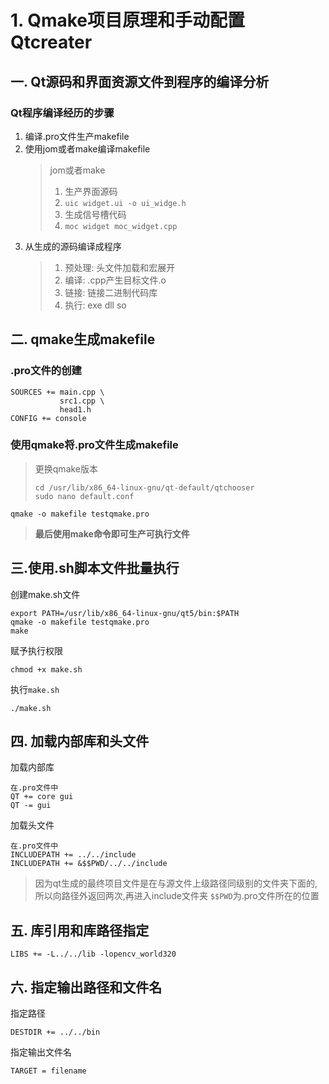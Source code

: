 # 1. Qmake项目原理和手动配置Qtcreater

## 一. Qt源码和界面资源文件到程序的编译分析

### Qt程序编译经历的步骤
1. 编译.pro文件生产makefile
2. 使用jom或者make编译makefile
    >   jom或者make
    > 1. 生产界面源码
    > 2. `uic widget.ui -o ui_widge.h`
    > 3. 生成信号槽代码
    > 4. `moc widget moc_widget.cpp`
3. 从生成的源码编译成程序
   >1. 预处理: 头文件加载和宏展开
   >2. 编译: .cpp产生目标文件.o
   >3. 链接: 链接二进制代码库
   >4. 执行: exe dll so

## 二. qmake生成makefile

### .pro文件的创建
```
SOURCES += main.cpp \
           src1.cpp \
           head1.h
CONFIG += console
```

### 使用qmake将.pro文件生成makefile
> 更换qmake版本
> 
> ``` 
> cd /usr/lib/x86_64-linux-gnu/qt-default/qtchooser
> sudo nano default.conf
> ```
```
qmake -o makefile testqmake.pro
```
>**最后使用make命令即可生产可执行文件**

## 三.使用.sh脚本文件批量执行
创建make.sh文件
```
export PATH=/usr/lib/x86_64-linux-gnu/qt5/bin:$PATH
qmake -o makefile testqmake.pro
make
```
赋予执行权限
```
chmod +x make.sh
```
执行`make.sh`
```
./make.sh
```
## 四. 加载内部库和头文件

加载内部库
```
在.pro文件中
QT += core gui
QT -= gui
```
加载头文件
```
在.pro文件中
INCLUDEPATH += ../../include
INCLUDEPATH += &$$PWD/../../include
```
> 因为qt生成的最终项目文件是在与源文件上级路径同级别的文件夹下面的,所以向路径外返回两次,再进入include文件夹
> `$$PWD`为.pro文件所在的位置

## 五. 库引用和库路径指定
```
LIBS += -L../../lib -lopencv_world320
```
## 六. 指定输出路径和文件名
指定路径
```
DESTDIR += ../../bin
```
指定输出文件名
```
TARGET = filename
```

